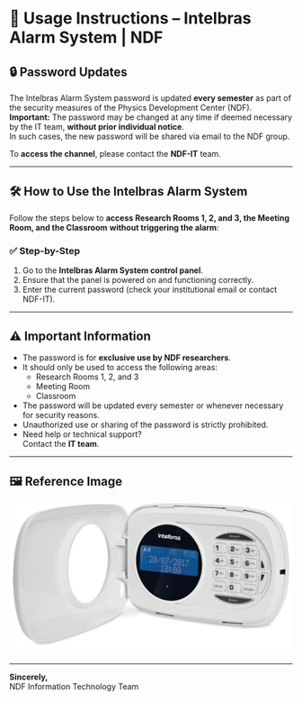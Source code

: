 # 📢 Usage Instructions – Intelbras Alarm System | NDF

## 🔒 Password Updates

The Intelbras Alarm System password is updated **every semester** as part of the security measures of the Physics Development Center (NDF).  
**Important:** The password may be changed at any time if deemed necessary by the IT team, **without prior individual notice**.  
In such cases, the new password will be shared via email to the NDF group.

To **access the channel**, please contact the **NDF-IT** team.

---

## 🛠️ How to Use the Intelbras Alarm System

Follow the steps below to **access Research Rooms 1, 2, and 3, the Meeting Room, and the Classroom** **without triggering the alarm**:

### ✅ Step-by-Step

1. Go to the **Intelbras Alarm System control panel**.  
2. Ensure that the panel is powered on and functioning correctly.  
3. Enter the current password (check your institutional email or contact NDF-IT).

---

## ⚠️ Important Information

- The password is for **exclusive use by NDF researchers**.
- It should only be used to access the following areas:
  - Research Rooms 1, 2, and 3  
  - Meeting Room  
  - Classroom
- The password will be updated every semester or whenever necessary for security reasons.
- Unauthorized use or sharing of the password is strictly prohibited.
- Need help or technical support?  
  Contact the **IT team**.

---

## 🖼️ Reference Image

<img src="https://github.com/NDF-Poli-USP/it-public/blob/main/alarm/images/xat_4000_lcd_aberto_0.png" alt="Intelbras Alarm Panel" style="max-width: 100%; height: auto;">

---

**Sincerely,**  
NDF Information Technology Team
